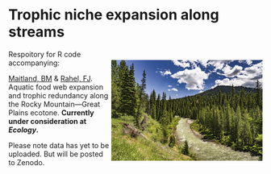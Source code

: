 # Trophic niche expansion along streams

<img align="right" src="img/bridger.jpg" alt="brook-trout" width="300" style="margin-top: 20px">

Respoitory for R code accompanying:

[Maitland, BM](https://bryan-m-maitland.netlify.app/) & [Rahel, FJ](http://www.uwyo.edu/frahel/). Aquatic food web expansion and trophic redundancy along the Rocky Mountain—Great Plains ecotone. **Currently under consideration at *Ecology*.**

Please note data has yet to be uploaded. But will be posted to Zenodo. 